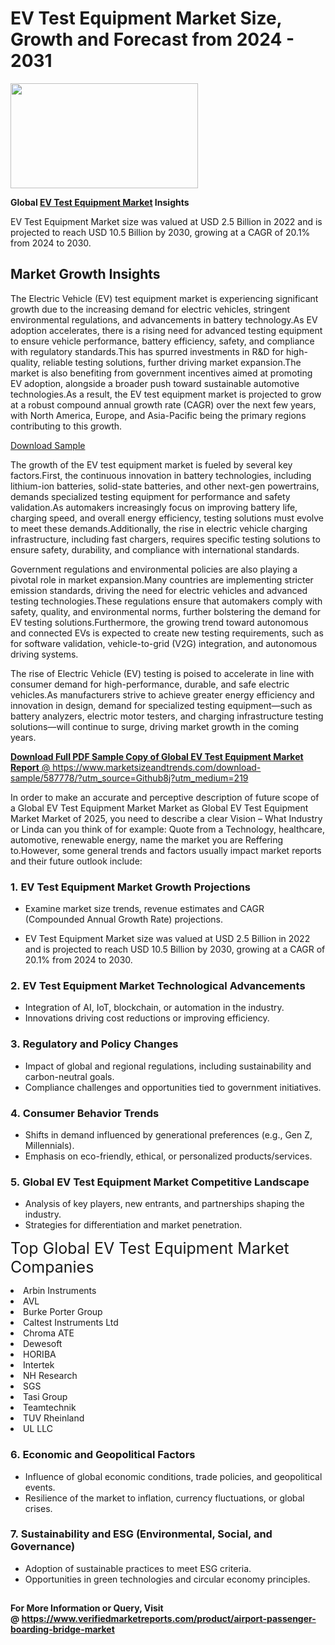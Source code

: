 <H1>EV Test Equipment Market Size, Growth and Forecast from 2024 - 2031</H1><img class="aligncenter size-medium wp-image-584254" src="https://thirdeyenews.in/wp-content/uploads/2024/09/Global-Market-Research-300x168.jpeg" alt="" width="300" height="168" /><p><strong>Global&nbsp;<a href="https://www.marketsizeandtrends.com/download-sample/587778/?utm_source=Github8j?utm_medium=219">EV Test Equipment Market</a> Insights</strong></p><p>EV Test Equipment Market size was valued at USD 2.5 Billion in 2022 and is projected to reach USD 10.5 Billion by 2030, growing at a CAGR of 20.1% from 2024 to 2030.</p><p><h2>Market Growth Insights</h2> <p>The Electric Vehicle (EV) test equipment market is experiencing significant growth due to the increasing demand for electric vehicles, stringent environmental regulations, and advancements in battery technology.As EV adoption accelerates, there is a rising need for advanced testing equipment to ensure vehicle performance, battery efficiency, safety, and compliance with regulatory standards.This has spurred investments in R&D for high-quality, reliable testing solutions, further driving market expansion.The market is also benefiting from government incentives aimed at promoting EV adoption, alongside a broader push toward sustainable automotive technologies.As a result, the EV test equipment market is projected to grow at a robust compound annual growth rate (CAGR) over the next few years, with North America, Europe, and Asia-Pacific being the primary regions contributing to this growth.</p> <p><a href="#">Download Sample</a></p> <p>The growth of the EV test equipment market is fueled by several key factors.First, the continuous innovation in battery technologies, including lithium-ion batteries, solid-state batteries, and other next-gen powertrains, demands specialized testing equipment for performance and safety validation.As automakers increasingly focus on improving battery life, charging speed, and overall energy efficiency, testing solutions must evolve to meet these demands.Additionally, the rise in electric vehicle charging infrastructure, including fast chargers, requires specific testing solutions to ensure safety, durability, and compliance with international standards.</p> <p>Government regulations and environmental policies are also playing a pivotal role in market expansion.Many countries are implementing stricter emission standards, driving the need for electric vehicles and advanced testing technologies.These regulations ensure that automakers comply with safety, quality, and environmental norms, further bolstering the demand for EV testing solutions.Furthermore, the growing trend toward autonomous and connected EVs is expected to create new testing requirements, such as for software validation, vehicle-to-grid (V2G) integration, and autonomous driving systems.</p> <p>The rise of Electric Vehicle (EV) testing is poised to accelerate in line with consumer demand for high-performance, durable, and safe electric vehicles.As manufacturers strive to achieve greater energy efficiency and innovation in design, demand for specialized testing equipment—such as battery analyzers, electric motor testers, and charging infrastructure testing solutions—will continue to surge, driving market growth in the coming years.</p> <p><a href="#"></p><p><span class=""><strong>Download Full PDF Sample Copy of Global EV Test Equipment Market Report</strong> @ <a href="https://www.marketsizeandtrends.com/download-sample/587778/?utm_source=Github8j?utm_medium=219" target="_blank">https://www.marketsizeandtrends.com/download-sample/587778/?utm_source=Github8j?utm_medium=219</a></span></p><p>In order to make an accurate and perceptive description of future scope of a Global&nbsp;EV Test Equipment Market Market as Global&nbsp;EV Test Equipment Market Market of 2025, you need to describe a clear Vision &ndash; What Industry or Linda can you think of for example: Quote from a Technology, healthcare, automotive, renewable energy, name the market you are Reffering to.However, some general trends and factors usually impact market reports and their future outlook include:</p><h3>1.&nbsp;<strong>EV Test Equipment Market Growth Projections</strong></h3><ul><li>Examine market size trends, revenue estimates and CAGR (Compounded Annual Growth Rate) projections.</li><li><p>EV Test Equipment Market size was valued at USD 2.5 Billion in 2022 and is projected to reach USD 10.5 Billion by 2030, growing at a CAGR of 20.1% from 2024 to 2030.</p></li></ul><h3>2.&nbsp;<strong>EV Test Equipment Market Technological Advancements</strong></h3><ul><li>Integration of AI, IoT, blockchain, or automation in the industry.</li><li>Innovations driving cost reductions or improving efficiency.</li></ul><h3>3.&nbsp;<strong>Regulatory and Policy Changes</strong></h3><ul><li>Impact of global and regional regulations, including sustainability and carbon-neutral goals.</li><li>Compliance challenges and opportunities tied to government initiatives.</li></ul><h3>4.&nbsp;<strong>Consumer Behavior Trends</strong></h3><ul><li>Shifts in demand influenced by generational preferences (e.g., Gen Z, Millennials).</li><li>Emphasis on eco-friendly, ethical, or personalized products/services.</li></ul><h3>5.&nbsp;<strong>Global EV Test Equipment Market Competitive Landscape</strong></h3><ul><li>Analysis of key players, new entrants, and partnerships shaping the industry.</li><li>Strategies for differentiation and market penetration.</li></ul><p data-pm-slice="1 1 []"><span style="color: inherit; font-family: inherit; font-size: 25px;">Top Global EV Test Equipment Market Companies</span></p><div class="" data-test-id=""><p><li>Arbin Instruments</li><li> AVL</li><li> Burke Porter Group</li><li> Caltest Instruments Ltd</li><li> Chroma ATE</li><li> Dewesoft</li><li> HORIBA</li><li> Intertek</li><li> NH Research</li><li> SGS</li><li> Tasi Group</li><li> Teamtechnik</li><li> TUV Rheinland</li><li> UL LLC</li></p></div><h3>6.&nbsp;<strong>Economic and Geopolitical Factors</strong></h3><ul><li>Influence of global economic conditions, trade policies, and geopolitical events.</li><li>Resilience of the market to inflation, currency fluctuations, or global crises.</li></ul><h3>7.&nbsp;<strong>Sustainability and ESG (Environmental, Social, and Governance)</strong></h3><ul><li>Adoption of sustainable practices to meet ESG criteria.</li><li>Opportunities in green technologies and circular economy principles.</li></ul><h2><strong style="font-size: 14px;">For More Information or Query, Visit @&nbsp;</strong><a style="background-color: #ffffff; font-size: 14px;" href="https://www.marketsizeandtrends.com/report/ev-test-equipment-market/" target="_blank">https://www.verifiedmarketreports.com/product/airport-passenger-boarding-bridge-market</a></h2>